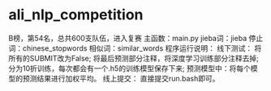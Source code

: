 # ali_nlp_competition
B榜，第54名，总共600支队伍，进入复赛
主函数：main.py
jieba词：jieba
停止词：chinese_stopwords
相似词：similar_words
程序运行说明：
线下测试：
  将所有的SUBMIT改为False;
  将最后预测部分注释，将深度学习训练部分注释去掉;
  分为10折训练，每次都会有一个.h5的训练模型保存下来;
  预测模型中：将每个模型的预测结果进行加权平均。
线上提交：
  直接提交run.bash即可。
